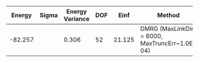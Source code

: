 | Energy  | Sigma | Energy Variance | DOF | Einf   | Method                                        | Reference |
|---------|-------|-----------------|-----|--------|-----------------------------------------------|-----------|
| -82.257 |       | 0.306           | 52  | 21.125 | DMRG (MaxLinkDim = 6000, MaxTruncErr~1.0E-04) | TODO: ask Max |
